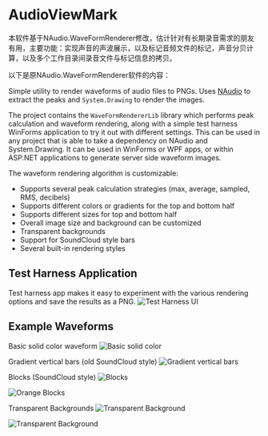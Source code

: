 # AudioViewMark

本软件基于NAudio.WaveFormRenderer修改，估计针对有长期录音需求的朋友有用，主要功能：实现声音的声波展示，以及标记音频文件的标记，声音分贝计算，以及多个工作目录间录音文件与标记信息的拷贝。

以下是原NAudio.WaveFormRenderer软件的内容：

Simple utility to render waveforms of audio files to PNGs. Uses [NAudio](https://github.com/naudio/naudio) to extract the peaks and `System.Drawing` to render the images.

The project contains the `WaveFormRendererLib` library which performs peak calculation and waveform rendering, along with a simple test harness WinForms application to try it out with different settings. This can be used in any project that is able to take a dependency on NAudio and System.Drawing. It can be used in WinForms or WPF apps, or within ASP.NET applications to generate server side waveform images.

The waveform rendering algorithm is customizable:

 * Supports several peak calculation strategies (max, average, sampled, RMS, decibels)
 * Supports different colors or gradients for the top and bottom half
 * Supports different sizes for top and bottom half
 * Overall image size and background can be customized
 * Transparent backgrounds
 * Support for SoundCloud style bars
 * Several built-in rendering styles

## Test Harness Application
Test harness app makes it easy to experiment with the various rendering options and save the results as a PNG.
![Test Harness UI](https://cloud.githubusercontent.com/assets/147668/18606773/48335280-7cb1-11e6-9d91-a69ea31395a6.PNG)

## Example Waveforms

Basic solid color waveform
![Basic solid color](https://cloud.githubusercontent.com/assets/147668/18606780/60f30ed2-7cb1-11e6-823b-40b67995eff6.png)

Gradient vertical bars (old SoundCloud style)
![Gradient vertical bars](https://cloud.githubusercontent.com/assets/147668/18606779/5de210da-7cb1-11e6-96e2-bfab242ae3d1.png)

Blocks (SoundCloud style)
![Blocks](https://cloud.githubusercontent.com/assets/147668/18606777/55f732c4-7cb1-11e6-93bd-c35980687d7b.png)

![Orange Blocks](https://cloud.githubusercontent.com/assets/147668/18606778/5a9516ac-7cb1-11e6-8660-a0a80d72fe26.png)

Transparent Backgrounds
![Transparent Background](https://cloud.githubusercontent.com/assets/147668/18606781/6482e9c8-7cb1-11e6-864f-5e5e910953c7.png)

![Transparent Background](https://cloud.githubusercontent.com/assets/147668/18606782/689b9046-7cb1-11e6-8f1f-b68aefa32b95.png)
